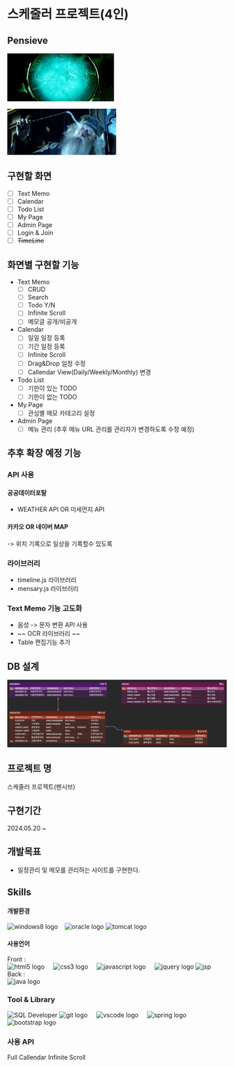 # 스케줄러 프로젝트(4인)

## Pensieve
![Pensieve](https://github.com/yawooch/pensieve/blob/main/%EC%82%B0%EC%B6%9C%EB%AC%BC/Pensinive.webp)

![Dumble Dore](https://github.com/yawooch/pensieve/blob/main/%EC%82%B0%EC%B6%9C%EB%AC%BC/Dumbledore_Memory.webp)


## 구현할 화면
- [ ] Text Memo
- [ ] Calendar
- [ ] Todo List
- [ ] My Page
- [ ] Admin Page
- [ ] Login & Join
- [ ] ~~TimeLine~~

## 화면별 구현할 기능

- Text Memo
  - [ ] CRUD
  - [ ] Search
  - [ ] Todo Y/N
  - [ ] Infinite Scroll
  - [ ] 메모글 공개/비공개
- Calendar
  - [ ] 일일 일정 등록
  - [ ] 기간 일정 등록
  - [ ] Infinite Scroll
  - [ ] Drag&Drop 일정 수정
  - [ ] Callendar View(Daily/Weekly/Monthly) 변경
- Todo List
  - [ ] 기한이 있는 TODO
  - [ ] 기한이 없는 TODO
- My Page
  - [ ] 관심별 메모 카테고리 설정
- Admin Page
  - [ ] 메뉴 관리 (추후 메뉴 URL 관리를 관리자가 변경하도록 수정 예정)

## 추후 확장 예정 기능

### API 사용
#### 공공데이터포탈 
- WEATHER API  OR 미세먼지 API
#### 카카오 OR 네이버 MAP
-> 위치 기록으로 일상을 기록할수 있도록

### 라이브러리
* timeline.js 라이브러리
* mensary.js 라이브러리

### Text Memo 기능 고도화
* 음성 -> 문자 변환 API 사용
* ~~ OCR 라이브러리 ~~
* Table 편집기능 추가


## DB 설계

![ERD Cloud](https://github.com/yawooch/pensieve/blob/main/%EC%82%B0%EC%B6%9C%EB%AC%BC/%EC%B4%88%EA%B8%B0_ERD.gif)

## 프로젝트 명 
스케줄러 프로젝트(펜시브)

## 구현기간
2024.05.20 ~ 

## 개발목표
-	일정관리 및 메모를 관리하는 사이트를 구현한다.


## Skills

#### 개발환경 

<img src="https://cdn.jsdelivr.net/gh/devicons/devicon/icons/windows8/windows8-original.svg" height="40" alt="windows8 logo"  /><img width="12" />
  <img src="https://cdn.jsdelivr.net/gh/devicons/devicon/icons/oracle/oracle-original.svg" height="40" alt="oracle logo"  />
  <img src="https://cdn.jsdelivr.net/gh/devicons/devicon/icons/tomcat/tomcat-original.svg" height="40" alt="tomcat logo"  />
  <img width="12" />

#### 사용언어 
Front : \
  <img src="https://cdn.jsdelivr.net/gh/devicons/devicon/icons/html5/html5-original.svg" height="40" alt="html5 logo"  />
  <img width="12" />
  <img src="https://cdn.jsdelivr.net/gh/devicons/devicon/icons/css3/css3-original.svg" height="40" alt="css3 logo"  />
  <img width="12" />
<img src="https://cdn.jsdelivr.net/gh/devicons/devicon/icons/javascript/javascript-original.svg" height="40" alt="javascript logo"  />
  <img width="12" />
  <img src="https://cdn.jsdelivr.net/gh/devicons/devicon/icons/jquery/jquery-original.svg" height="40" alt="jquery logo"  />
![jsp](https://img.shields.io/badge/jsp-41644A?style=for-the-badge&logo=jsp&labelColor=000000)\
Back  :\
  <img src="https://cdn.jsdelivr.net/gh/devicons/devicon/icons/java/java-original.svg" height="40" alt="java logo"  />


### Tool & Library
![SQL Developer](https://img.shields.io/badge/-SQL%20Developer-16A100?style=for-the-badge&logo=SQLDeveloper&labelColor=000000)
  <img src="https://cdn.simpleicons.org/git/F05032" height="40" alt="git logo"  />
  <img width="12" />
  <img src="https://cdn.jsdelivr.net/gh/devicons/devicon/icons/vscode/vscode-original.svg" height="40" alt="vscode logo"  />
   <img width="12" />
  <img src="https://cdn.jsdelivr.net/gh/devicons/devicon/icons/spring/spring-original.svg" height="40" alt="spring logo"  />
  <img width="12" />
  <img src="https://skillicons.dev/icons?i=bootstrap" height="40" alt="bootstrap logo"  />

### 사용 API
Full Callendar
Infinite Scroll